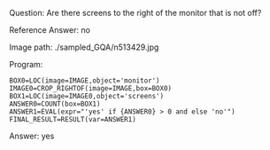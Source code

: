 Question: Are there screens to the right of the monitor that is not off?

Reference Answer: no

Image path: ./sampled_GQA/n513429.jpg

Program:

```
BOX0=LOC(image=IMAGE,object='monitor')
IMAGE0=CROP_RIGHTOF(image=IMAGE,box=BOX0)
BOX1=LOC(image=IMAGE0,object='screens')
ANSWER0=COUNT(box=BOX1)
ANSWER1=EVAL(expr="'yes' if {ANSWER0} > 0 and else 'no'")
FINAL_RESULT=RESULT(var=ANSWER1)
```
Answer: yes

